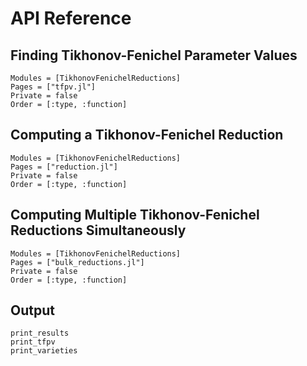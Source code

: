 # API Reference

## Finding Tikhonov-Fenichel Parameter Values
```@autodocs
Modules = [TikhonovFenichelReductions]
Pages = ["tfpv.jl"]
Private = false
Order = [:type, :function]
```

## Computing a Tikhonov-Fenichel Reduction
```@autodocs
Modules = [TikhonovFenichelReductions]
Pages = ["reduction.jl"]
Private = false
Order = [:type, :function]
```

## Computing Multiple Tikhonov-Fenichel Reductions Simultaneously
```@autodocs
Modules = [TikhonovFenichelReductions]
Pages = ["bulk_reductions.jl"]
Private = false
Order = [:type, :function]
```

## Output
```@docs
print_results
print_tfpv
print_varieties
```

